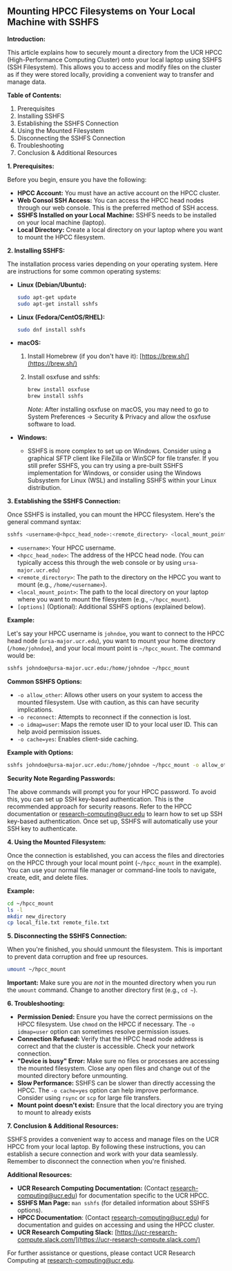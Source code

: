 ## Mounting HPCC Filesystems on Your Local Machine with SSHFS

**Introduction:**

This article explains how to securely mount a directory from the UCR HPCC (High-Performance Computing Cluster) onto your local laptop using SSHFS (SSH Filesystem). This allows you to access and modify files on the cluster as if they were stored locally, providing a convenient way to transfer and manage data.

**Table of Contents:**

1.  Prerequisites
2.  Installing SSHFS
3.  Establishing the SSHFS Connection
4.  Using the Mounted Filesystem
5.  Disconnecting the SSHFS Connection
6.  Troubleshooting
7.  Conclusion & Additional Resources

**1. Prerequisites:**

Before you begin, ensure you have the following:

*   **HPCC Account:**  You must have an active account on the HPCC cluster.
*   **Web Consol SSH Access:**  You can access the HPCC head nodes through our web console. This is the preferred method of SSH access.
*   **SSHFS Installed on your Local Machine:** SSHFS needs to be installed on your local machine (laptop).
*   **Local Directory:**  Create a local directory on your laptop where you want to mount the HPCC filesystem.

**2. Installing SSHFS:**

The installation process varies depending on your operating system. Here are instructions for some common operating systems:

*   **Linux (Debian/Ubuntu):**

    ```bash
    sudo apt-get update
    sudo apt-get install sshfs
    ```

*   **Linux (Fedora/CentOS/RHEL):**

    ```bash
    sudo dnf install sshfs
    ```

*   **macOS:**

    1.  Install Homebrew (if you don't have it):  [https://brew.sh/](https://brew.sh/)
    2.  Install osxfuse and sshfs:

        ```bash
        brew install osxfuse
        brew install sshfs
        ```
        *Note:*  After installing osxfuse on macOS, you may need to go to System Preferences -> Security & Privacy and allow the osxfuse software to load.

*   **Windows:**

    *   SSHFS is more complex to set up on Windows. Consider using a graphical SFTP client like FileZilla or WinSCP for file transfer.  If you still prefer SSHFS, you can try using a pre-built SSHFS implementation for Windows, or consider using the Windows Subsystem for Linux (WSL) and installing SSHFS within your Linux distribution.

**3. Establishing the SSHFS Connection:**

Once SSHFS is installed, you can mount the HPCC filesystem. Here's the general command syntax:

```bash
sshfs <username>@<hpcc_head_node>:<remote_directory> <local_mount_point> [options]
```

*   `<username>`:  Your HPCC username.
*   `<hpcc_head_node>`: The address of the HPCC head node. (You can typically access this through the web console or by using `ursa-major.ucr.edu`)
*   `<remote_directory>`: The path to the directory on the HPCC you want to mount (e.g., `/home/<username>`).
*   `<local_mount_point>`: The path to the local directory on your laptop where you want to mount the filesystem (e.g., `~/hpcc_mount`).
*   `[options]` (Optional): Additional SSHFS options (explained below).

**Example:**

Let's say your HPCC username is `johndoe`, you want to connect to the HPCC head node (`ursa-major.ucr.edu`), you want to mount your home directory (`/home/johndoe`), and your local mount point is `~/hpcc_mount`.  The command would be:

```bash
sshfs johndoe@ursa-major.ucr.edu:/home/johndoe ~/hpcc_mount
```

**Common SSHFS Options:**

*   `-o allow_other`:  Allows other users on your system to access the mounted filesystem.  Use with caution, as this can have security implications.
*   `-o reconnect`:  Attempts to reconnect if the connection is lost.
*   `-o idmap=user`:  Maps the remote user ID to your local user ID.  This can help avoid permission issues.
*   `-o cache=yes`: Enables client-side caching.

**Example with Options:**

```bash
sshfs johndoe@ursa-major.ucr.edu:/home/johndoe ~/hpcc_mount -o allow_other,reconnect,idmap=user
```

**Security Note Regarding Passwords:**

The above commands will prompt you for your HPCC password. To avoid this, you can set up SSH key-based authentication. This is the recommended approach for security reasons.  Refer to the HPCC documentation or research-computing@ucr.edu to learn how to set up SSH key-based authentication.  Once set up, SSHFS will automatically use your SSH key to authenticate.

**4. Using the Mounted Filesystem:**

Once the connection is established, you can access the files and directories on the HPCC through your local mount point (`~/hpcc_mount` in the example). You can use your normal file manager or command-line tools to navigate, create, edit, and delete files.

**Example:**

```bash
cd ~/hpcc_mount
ls -l
mkdir new_directory
cp local_file.txt remote_file.txt
```

**5. Disconnecting the SSHFS Connection:**

When you're finished, you should unmount the filesystem. This is important to prevent data corruption and free up resources.

```bash
umount ~/hpcc_mount
```

**Important:** Make sure you are *not* in the mounted directory when you run the `umount` command.  Change to another directory first (e.g., `cd ~`).

**6. Troubleshooting:**

*   **Permission Denied:**  Ensure you have the correct permissions on the HPCC filesystem.  Use `chmod` on the HPCC if necessary. The `-o idmap=user` option can sometimes resolve permission issues.
*   **Connection Refused:** Verify that the HPCC head node address is correct and that the cluster is accessible. Check your network connection.
*   **"Device is busy" Error:**  Make sure no files or processes are accessing the mounted filesystem. Close any open files and change out of the mounted directory before unmounting.
*   **Slow Performance:** SSHFS can be slower than directly accessing the HPCC.  The `-o cache=yes` option can help improve performance. Consider using `rsync` or `scp` for large file transfers.
*   **Mount point doesn't exist:** Ensure that the local directory you are trying to mount to already exists

**7. Conclusion & Additional Resources:**

SSHFS provides a convenient way to access and manage files on the UCR HPCC from your local laptop.  By following these instructions, you can establish a secure connection and work with your data seamlessly.  Remember to disconnect the connection when you're finished.

**Additional Resources:**

*   **UCR Research Computing Documentation:** (Contact research-computing@ucr.edu) for documentation specific to the UCR HPCC.
*   **SSHFS Man Page:** `man sshfs` (for detailed information about SSHFS options).
*   **HPCC Documentation**: (Contact research-computing@ucr.edu) for documentation and guides on accessing and using the HPCC cluster.
*   **UCR Research Computing Slack:** [https://ucr-research-compute.slack.com/](https://ucr-research-compute.slack.com/)

For further assistance or questions, please contact UCR Research Computing at research-computing@ucr.edu.

